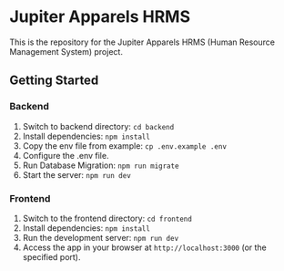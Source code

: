 # Jupiter Apparels HRMS

This is the repository for the Jupiter Apparels HRMS (Human Resource Management System) project.

## Getting Started

### Backend

1. Switch to backend directory: `cd backend`
2. Install dependencies: `npm install`
3. Copy the env file from example: `cp .env.example .env`
4. Configure the .env file.
5. Run Database Migration: `npm run migrate`
6. Start the server: `npm run dev`

### Frontend

1. Switch to the frontend directory: `cd frontend`
2. Install dependencies: `npm install`
3. Run the development server: `npm run dev`
4. Access the app in your browser at `http://localhost:3000` (or the specified port).
